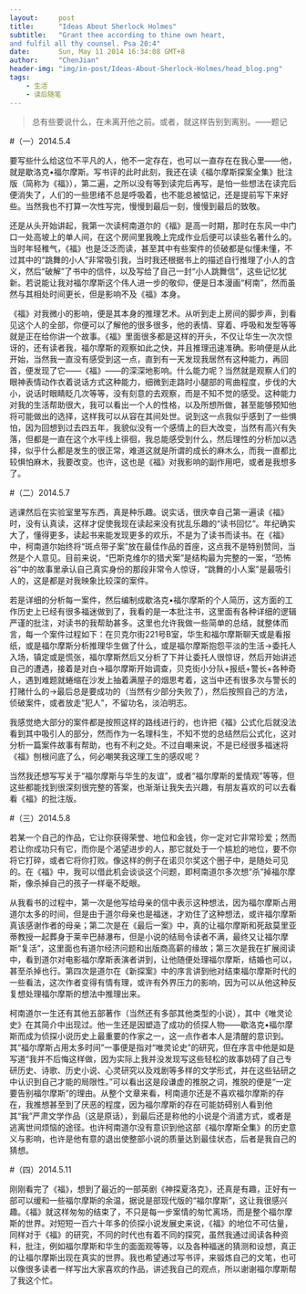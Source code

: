 ```yaml
---
layout:     post
title:      "Ideas About Sherlock Holmes"
subtitle:   "Grant thee according to thine own heart,
and fulfil all thy counsel. Psa 20:4"
date:       Sun, May 11 2014 16:34:08 GMT+8
author:     "ChenJian"
header-img: "img/in-post/Ideas-About-Sherlock-Holmes/head_blog.png"
tags:
    - 生活
    - 读后随笔
---
```



> 总有些要说什么，在未离开他之前。或者，就这样告别到离别。——题记#（一）2014.5.4要写些什么给这位不平凡的人，他不一定存在，也可以一直存在在我心里——他，就是歇洛克•福尔摩斯。写书评的此时此刻，我还在读《福尔摩斯探案全集》批注版（简称为《福》），第二遍，之所以没有等到读完后再写，是怕一些想法在读完后便消失了，人们的一些思绪不总是呼吸着，也不能总被惦记，还是提前写下来好些。当然我也不打算一次性写完，慢慢到最后一刻，慢慢到最后的致敬。
还是从头开始讲起，我第一次读柯南道尔的《福》是高一时期，那时在东风一中门口一处高坡上的单人间，在这个房间里我晚上完成作业后便可以读些名著什么的。当时年轻稚气，《福》也是泛泛而读，甚至其中有些案件的侦破都是似懂未懂，不过其中的“跳舞的小人”非常吸引我，当时我还根据书上的描述自行推理了小人的含义，然后“破解”了书中的信件，以及写给了自己一封“小人跳舞信”，这些记忆犹新。若说能让我对福尔摩斯这个伟人进一步的敬仰，便是日本漫画“柯南”，然而虽然与其相处时间更长，但是影响不及《福》本身。
《福》对我微小的影响，便是其本身的推理艺术。从听到走上房间的脚步声，到看见这个人的全部，你便可以了解他的很多很多，他的表情、穿着、呼吸和发型等等就是正在给你讲一个故事。《福》里面很多都是这样的开头，不仅让华生一次次惊讶的，还有读者我，福尔摩斯的观察如此之快，并且推理迅速准确。影响便是从此开始，当然我一直没有感受到这一点，直到有一天发现我居然有这种能力，再回首，便发现了它——《福》——的深深地影响。什么能力呢？当然就是观察人们的眼神表情动作衣着说话方式这种能力，细微到走路时小腿部的弯曲程度，步伐的大小，说话时眼睛眨几次等等，没有刻意的去观察，而是不知不觉的感受。这种能力对我的生活帮助很大，我可以看出一个人的性格，以及所想所做，甚至能够预知他将可能做出的选择，这样我可以从容在其间处世。说到这一点我似乎感到了一些惧怕，因为回想到过去四五年，我貌似没有一个感情上的巨大改变，当然有高兴有失落，但都是一直在这个水平线上徘徊，我总能感受到什么，然后理性的分析加以选择，似乎什么都是发生的很正常，难道这就是所谓的成长的麻木么，而我一直都比较惧怕麻木，我要改变。也许，这也是《福》对我影响的副作用吧，或者是我想多了。
#（二）2014.5.7逃课然后在实验室里写东西，真是种乐趣。说实话，很庆幸自己第一遍读《福》时，没有认真读，这样才促使我现在读起来没有扰乱乐趣的“读书回忆”。年纪确实大了，懂得更多，读起书来能发现更多的欢乐，不是为了读书而读书。在《福》中，柯南道尔始终将“斑点带子案”放在最佳作品的首座，这点我不是特别赞同，当然是个人意见。目前来说，“巴斯克维尔的猎犬案”是结构最为完整的一案，“恐怖谷”中的故事里承认自己真实身份的那段非常令人惊讶，“跳舞的小人案”是最吸引人的，这是都是对我映象比较深的案件。
若是详细的分析每一案件，然后编制成歇洛克•福尔摩斯的个人简历，这方面的工作历史上已经有很多福迷做到了，我看的是一本批注书，这里面有各种详细的逻辑严谨的批注，对读书的我帮助甚多。这里也允许我做一些简单的总结，就整体而言，每一个案件过程如下：在贝克尔街221号B室，华生和福尔摩斯聊天或是看报纸，或是福尔摩斯分析推理华生做了什么，或是福尔摩斯抱怨平淡的生活→委托人入场，镇定或是慌张，福尔摩斯然后又分析了下并让委托人很惊讶，然后开始讲述自己的遭遇，接着是对白→福尔摩斯开始调查，贝克街小分队+报纸+警长+各种奇人，遇到难题就蜷缩在沙发上抽着满屋子的烟思考着，这当中还有很多次与警长的打赌什么的→最后总是要成功的（当然有少部分失败了），然后按照自己的方法，侦破案件，或者放走“犯人”，不留功名，淡泊明志。
我感觉绝大部分的案件都是按照这样的路线进行的，也许把《福》公式化后就没法看到其中吸引人的部分，然而作为一名理科生，不知不觉的总结然后公式化，这对分析一篇案件故事有帮助，也有不利之处。不过自嘲来说，不是已经很多福迷将《福》刨根问底了么，何必嘲笑我这理工生的感叹呢？
当然我还想写写关于“福尔摩斯与华生的友谊”，或者“福尔摩斯的爱情观”等等，但这些都能找到很深刻很完整的答案，也渐渐让我失去兴趣，有朋友喜欢的可以去看看《福》的批注版。
#（三）2014.5.8
若某一个自己的作品，它让你获得荣誉、地位和金钱，你一定对它非常珍爱；然而若让你成功只有它，而你是个渴望进步的人，那它就处于一个尴尬的地位，要不你将它打碎，或者它将你打败。像这样的例子在诺贝尔奖这个圈子中，是随处可见的。在《福》中，我可以借此机会谈谈这个问题，即柯南道尔多次想“杀”掉福尔摩斯，像杀掉自己的孩子一样毫不眨眼。
从我看书的过程中，第一次是他写给母亲的信中表示这种想法，因为福尔摩斯占用道尔太多的时间，但是由于道尔母亲也是福迷，才劝住了这种想法，或许福尔摩斯真该感谢作者的母亲；第二次是在《最后一案》中，真的让福尔摩斯和死敌莫里亚蒂教授一起葬身于莱辛巴赫瀑布，但是小说的结局令读者不满，最终又让福尔摩斯“复活”，这里面也有道尔经济问题和出版商高薪的缘故；第三次是我在扩展阅读中，看到道尔对电影福尔摩斯表演者讲到，让他随便处理福尔摩斯，结婚也可以，甚至杀掉也行。第四次是道尔在《新探案》中的序言讲到他对结束福尔摩斯时代的一些看法，这次作者变得有情有理，或许有外界压力的影响，因为可以从他这种反复想处理福尔摩斯的想法中推理出来。
柯南道尔一生还有其他五部著作（当然还有多部其他类型的小说），其中《唯灵论史》在其简介中出现过。他一生还是因塑造了成功的侦探人物——歇洛克•福尔摩斯而成为侦探小说历史上最重要的作家之一，这一点作者本人是清醒的意识到。其“福尔摩斯占用太多时间”一事便是指对“唯灵论史”的研究，但在序言中他是如是写道“我并不后悔这样做，因为实际上我并没发现写这些轻松的故事妨碍了自己专研历史、诗歌、历史小说、心灵研究以及戏剧等多样的文学形式，并在这些钻研之中认识到自己才能的局限性。”可以看出这是段谦虚的推脱之词，推脱的便是“一定要告别福尔摩斯”的理由。从整个文章来看，柯南道尔还是不喜欢福尔摩斯的存在，我推想甚至到了厌恶的程度，因为福尔摩斯的存在可能妨碍别人看到他其“我”严肃文学作品（这是原话），到最后还是称他的小说是个消遣方式，或者是逃离世间烦恼的途径。也许柯南道尔没有意识到他这部《福尔摩斯全集》的历史意义与影响，也许是他有意的退出使整部小说的质量达到最佳状态，后者是我自己的猜想。#（四）2014.5.11刚刚看完了《福》，想到了最近的一部英剧《神探夏洛克》，还真是有趣，正好有一部可以缓和一些福尔摩斯的余温，据说是部现代版的“福尔摩斯”，这让我很感兴趣。《福》就这样匆匆的结束了，不只是每一步案情的匆忙离场，而是整个福尔摩斯的世界。对短短一百六十年多的侦探小说发展史来说，《福》的地位不可估量，同样对于《福》的研究，不同的时代也有着不同的探究，虽然我通过阅读各种资料，批注，例如福尔摩斯和华生的面面观等等，以及各种福迷的猜测和设想，真正的让福尔摩斯出现在真实的世界。我也希望通过写书评，来锻炼自己的文笔，也可以像很多读者一样写出大家喜欢的作品，讲述我自己的观点，所以谢谢福尔摩斯帮了我这个忙。